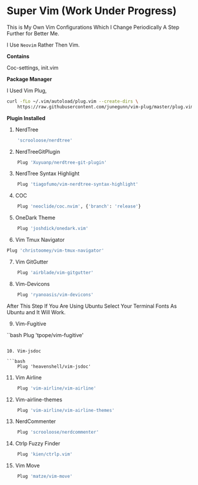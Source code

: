 # Super Vim (Work Under Progress)

This is My Own Vim Configurations Which I Change Periodically A Step Further for Better Me.

I Use `Neovim` Rather Then Vim.

**Contains**

Coc-settings,
init.vim

**Package Manager**

I Used Vim Plug,

```bash
curl -fLo ~/.vim/autoload/plug.vim --create-dirs \
    https://raw.githubusercontent.com/junegunn/vim-plug/master/plug.vim
```

**Plugin Installed**

1. NerdTree

```bash
    'scrooloose/nerdtree'
```
2. NerdTreeGitPlugin

```bash
    Plug 'Xuyuanp/nerdtree-git-plugin'
```
3. NerdTree Syntax Highlight

```bash
    Plug 'tiagofumo/vim-nerdtree-syntax-highlight'
```

4. COC
```bash
    Plug 'neoclide/coc.nvim', {'branch': 'release'}
```
5. OneDark Theme

```bash
    Plug 'joshdick/onedark.vim'
```

6. Vim Tmux Navigator
```bash
Plug 'christoomey/vim-tmux-navigator'
```

7. Vim GitGutter
```bash
    Plug 'airblade/vim-gitgutter'
```
    
8. Vim-Devicons
```bash
    Plug 'ryanoasis/vim-devicons'
```

After This Step If You Are Using Ubuntu Select Your Terminal Fonts As Ubuntu and It Will Work.

9. Vim-Fugitive

``bash
    Plug 'tpope/vim-fugitive'
```

10. Vim-jsdoc

```bash
    Plug 'heavenshell/vim-jsdoc'
```

11. Vim Airline

```bash
    Plug 'vim-airline/vim-airline'
```

12. Vim-airline-themes

```bash
    Plug 'vim-airline/vim-airline-themes'
```
13. NerdCommenter

```bash
    Plug 'scrooloose/nerdcommenter'
```

14. Ctrlp Fuzzy Finder

```bash
    Plug 'kien/ctrlp.vim'
```
15. Vim Move

```bash
    Plug 'matze/vim-move'
```

